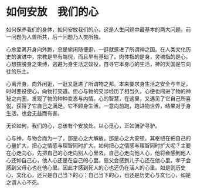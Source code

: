 # 如何安放　我们的心

如何保养我们的身体，如何安放我们的心，这是人生问题中最基本的两大问题。前一问题为人兽所共，后一问题乃人类所独。 

心总爱离开身向外跑，总是偷闲随便逛，一逛就逛进了所谓神之国。在人类文化历史的演进中，宗教是早有端倪，而且早有基础了。肉体指的是身，灵魂指的是心。心想摆脱身之束缚，逃避为身生活之奴役，自寻它本身心的生活，神的天国是它向往的乐土。 

心离开身，向外闲逛，一逛又逛进了所谓物之邦。本来要求身生活之安全与丰足，时时要役使心，向物打交道。但心与物的交涉经历了相当久，心便也闯进了物的神秘之内圈，发现了物的种种变态与内情。心的智慧，在这里，又遇见了它自己所喜悦，获得了它自己之满足。它不顾身生活，一意向前跑，跑进物世界，结果对于身生活，也会无益而有害。 

无论如何，我们的心，总该有个安放处。以心觅心，正如骑驴寻驴。 

心与神，与物合而为一了，那是心之大解放，那是心之大安顿。其枢纽在把自己的心量扩大，把心之情感与理智同时扩大。如何把心之情感与理智同时扩大呢？主要在心走向心，先把自己的心走向别人心里去。自己心走向他人心，他将会感到他人心还如自己心，他人心还是在自己的心里。慈父会感到儿子心还在他心里，孝子会感到父母心也在他心里。因此才感到死人的心也还仍在活人的心里。如是则历史心、文化心，还只是自己当下的心；自己当下的心，也还是历史心与文化心，如是之谓人心不死。